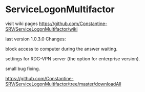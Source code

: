 # ServiceLogonMultifactor
visit wiki pages https://github.com/Constantine-SRV/ServiceLogonMultifactor/wiki

last version 1.0.3.0
Changes:

  block access to computer during the answer waiting.
  
  settings for RDG-VPN server (the option for enterprise version).
  
  small bug fixing.

https://github.com/Constantine-SRV/ServiceLogonMultifactor/tree/master/downloadAll
